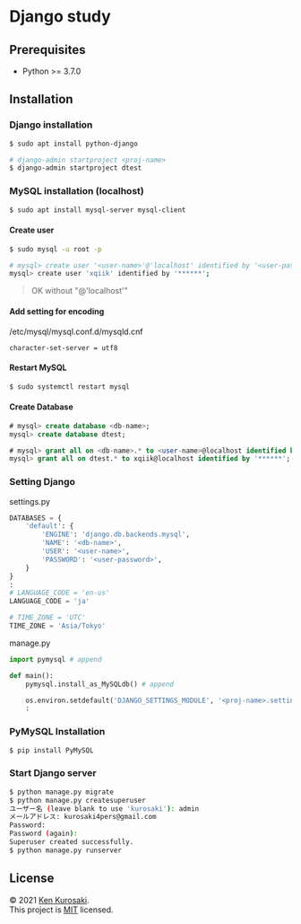 # Django study

## Prerequisites

- Python >= 3.7.0

## Installation

### Django installation

```bash
$ sudo apt install python-django

# django-admin startproject <proj-name>
$ django-admin startproject dtest
```

### MySQL installation (localhost)

``` bash
$ sudo apt install mysql-server mysql-client
```

#### Create user
``` bash
$ sudo mysql -u root -p

# mysql> create user '<user-name>'@'localhost' identified by '<user-password>';
mysql> create user 'xqiik' identified by '******';
```
> OK without "@'localhost'"

#### Add setting for encoding
/etc/mysql/mysql.conf.d/mysqld.cnf
``` text
character-set-server = utf8
```

#### Restart MySQL
``` bash
$ sudo systemctl restart mysql
```

#### Create Database
```sql
# mysql> create database <db-name>;
mysql> create database dtest;

# mysql> grant all on <db-name>.* to <user-name>@localhost identified by '<user-password>';
mysql> grant all on dtest.* to xqiik@localhost identified by '******';
```

### Setting Django
settings.py
``` python
DATABASES = {
    'default': {
        'ENGINE': 'django.db.backends.mysql',
        'NAME': '<db-name>',
        'USER': '<user-name>',
        'PASSWORD': '<user-password>',
    }
}
:
# LANGUAGE_CODE = 'en-us'
LANGUAGE_CODE = 'ja'

# TIME_ZONE = 'UTC'
TIME_ZONE = 'Asia/Tokyo'
```
manage.py
``` python
import pymysql # append

def main():
    pymysql.install_as_MySQLdb() # append

    os.environ.setdefault('DJANGO_SETTINGS_MODULE', '<proj-name>.settings')
    :
```

### PyMySQL Installation
``` bash
$ pip install PyMySQL
```

### Start Django server
``` bash
$ python manage.py migrate
$ python manage.py createsuperuser
ユーザー名 (leave blank to use 'kurosaki'): admin
メールアドレス: kurosaki4pers@gmail.com
Password:
Password (again):
Superuser created successfully.
$ python manage.py runserver
```

## License

&copy; 2021 [Ken Kurosaki](https://github.com/quinpallet).  
This project is [MIT](https://github.com/quinpallet/django_study/blob/master/LICENSE) licensed.
